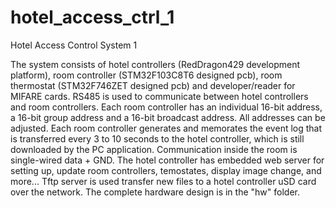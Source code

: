 # hotel_access_ctrl_1
Hotel Access Control System 1

The system consists of hotel controllers (RedDragon429 development platform), room controller (STM32F103C8T6 designed pcb), room thermostat (STM32F746ZET designed pcb) and developer/reader for MIFARE cards. RS485 is used to communicate between hotel controllers and room controllers. Each room controller has an individual 16-bit address, a 16-bit group address and a 16-bit broadcast address. All addresses can be adjusted. Each room controller generates and memorates the event log that is transferred every 3 to 10 seconds to the hotel controller, which is still downloaded by the PC application. Communication inside the room is single-wired data + GND. The hotel controller has embedded web server for setting up, update room controllers, temostates, display image change, and more... Tftp server is used transfer new files to a hotel controller uSD card over the network. The complete hardware design is in the "hw" folder.
